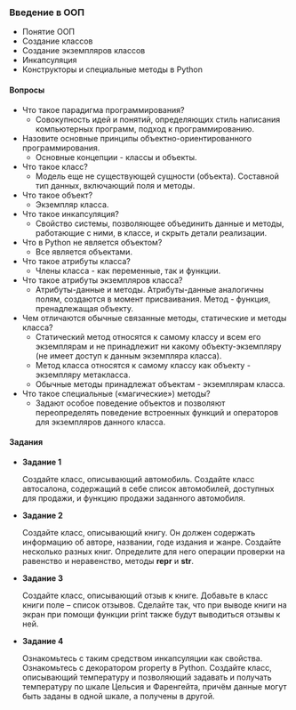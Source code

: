 ### Введение в ООП

* Понятие ООП
* Создание классов
* Создание экземпляров классов
* Инкапсуляция
* Конструкторы и специальные методы в Python

#### Вопросы

* Что такое парадигма программирования?
  * Совокупность идей и понятий, определяющих стиль написания компьютерных программ, подход к программированию. 
* Назовите основные принципы объектно-ориентированного программирования.
  * Основные концепции - классы и объекты.
* Что такое класс?
  * Модель еще не существующей сущности (объекта). Составной тип данных, включающий поля и методы.
* Что такое объект?
  * Экземпляр класса.
* Что такое инкапсуляция?
  * Свойство системы, позволяющее объединить данные и методы, работающие с ними, в классе, и скрыть детали реализации.
* Что в Python не является объектом?
  * Все является объектами.
* Что такое атрибуты класса?
  * Члены класса - как переменные, так и функции.
* Что такое атрибуты экземпляров класса?
  * Атрибуты-данные и методы. Атрибуты-данные аналогичны полям, создаются в момент присваивания. Метод - функция,
  пренадлежащая объекту.
* Чем отличаются обычные связанные методы, статические и методы класса?
  * Статический метод относятся к самому классу и всем его экземплярам и не принадлежит ни какому объекту-экземпляру
  (не имеет доступ к данным экземпляра класса).
  * Метод класса относятся к самому классу как объекту - экземпляру метакласса.
  * Обычные методы принадлежат объектам - экземплярам класса.
* Что такое специальные («магические») методы?
  * Задают особое поведение объектов и позволяют переопределять поведение встроенных функций и операторов для
  экземпляров данного класса.

#### Задания

* **Задание 1**

  Создайте класс, описывающий автомобиль. Создайте класс автосалона, содержащий в себе список
автомобилей, доступных для продажи, и функцию продажи заданного автомобиля.

* **Задание 2**

  Создайте класс, описывающий книгу. Он должен содержать информацию об авторе, названии, годе
издания и жанре. Создайте несколько разных книг. Определите для него операции проверки на
равенство и неравенство, методы __repr__ и __str__.

* **Задание 3**

  Создайте класс, описывающий отзыв к книге. Добавьте в класс книги поле – список отзывов. Сделайте
так, что при выводе книги на экран при помощи функции print также будут выводиться отзывы к ней.

* **Задание 4**

  Ознакомьтесь с таким средством инкапсуляции как свойства. Ознакомьтесь с декоратором property в Python. Создайте
класс, описывающий температуру и позволяющий задавать и получать температуру по шкале Цельсия и Фаренгейта, причём
данные могут быть заданы в одной шкале, а получены в другой.